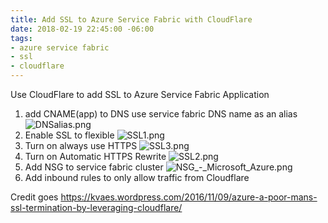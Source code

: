 ```yaml
---
title: Add SSL to Azure Service Fabric with CloudFlare
date: 2018-02-19 22:45:00 -06:00
tags:
- azure service fabric
- ssl
- cloudflare
---
```


Use CloudFlare to add SSL to Azure Service Fabric Application

<!--more-->


1. add CNAME(app) to DNS use service fabric DNS name as an alias
 ![DNSalias.png](/uploads/DNSalias.png)
2. Enable SSL to flexible
![SSL1.png](/uploads/SSL1.png)
3. Turn on always use HTTPS
![SSL3.png](/uploads/SSL3.png)
4. Turn on Automatic HTTPS Rewrite
![SSL2.png](/uploads/SSL2.png)
5. Add NSG to service fabric cluster
![NSG_-_Microsoft_Azure.png](/uploads/NSG_-_Microsoft_Azure.png)
6. Add inbound rules to only allow traffic from Cloudflare [](https://www.cloudflare.com/ips-v4)

Credit goes
https://kvaes.wordpress.com/2016/11/09/azure-a-poor-mans-ssl-termination-by-leveraging-cloudflare/
